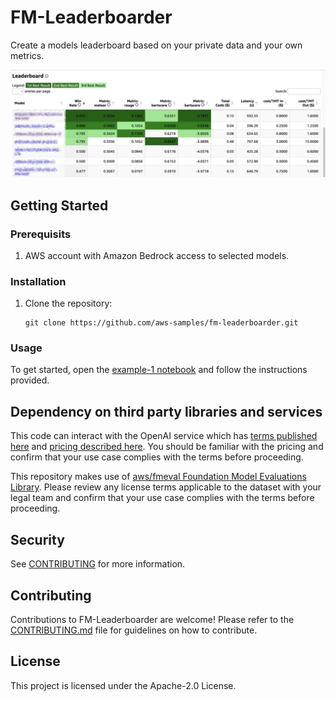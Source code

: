 # FM-Leaderboarder
Create a models leaderboard based on your private data and your own metrics.  

![Screenshot](./resources/screenshot.jpg)

## Getting Started
### Prerequisits
1. AWS account with Amazon Bedrock access to selected models.

### Installation
1. Clone the repository:
   ```
   git clone https://github.com/aws-samples/fm-leaderboarder.git
   ```
### Usage

To get started, open the [example-1 notebook](./summariziation_example.ipynb) and follow the instructions provided.


## Dependency on third party libraries and services
This code can interact with the OpenAI service which has [terms published here](https://openai.com/policies/terms-of-use) and [pricing described here](https://openai.com/pricing). You should be familiar with the pricing and confirm that your use case complies with the terms before proceeding.

This repository makes use of [aws/fmeval Foundation Model Evaluations Library](https://github.com/aws/fmeval). Please review any license terms applicable to the dataset with your legal team and confirm that your use case complies with the terms before proceeding.

## Security

See [CONTRIBUTING](CONTRIBUTING.md#security-issue-notifications) for more information.

## Contributing

Contributions to FM-Leaderboarder are welcome! Please refer to the [CONTRIBUTING.md](CONTRIBUTING.md) file for guidelines on how to contribute.

## License

This project is licensed under the Apache-2.0 License.

